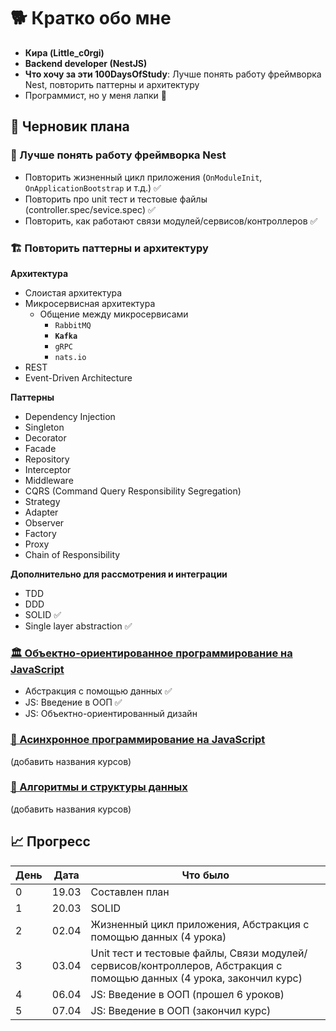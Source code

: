 # 🐕 Кратко обо мне

- **Кира (Little_c0rgi)**
- **Backend developer (NestJS)**
- **Что хочу за эти 100DaysOfStudy**: Лучше понять работу фреймворка Nest, повторить паттерны и архитектуру
- Программист, но у меня лапки 🐾

## 📝 Черновик плана

### 🧠 Лучше понять работу фреймворка Nest

- Повторить жизненный цикл приложения (`OnModuleInit`, `OnApplicationBootstrap` и т.д.) ✅
- Повторить про unit тест и тестовые файлы (controller.spec/sevice.spec) ✅
- Повторить, как работают связи модулей/сервисов/контроллеров ✅

### 🏗️ Повторить паттерны и архитектуру

**Архитектура**

- Слоистая архитектура
- Микросервисная архитектура
  - Общение между микросервисами
    - `RabbitMQ`
    - **`Kafka`**
    - `gRPC`
    - `nats.io`
- REST
- Event-Driven Architecture

**Паттерны**

- Dependency Injection
- Singleton
- Decorator
- Facade
- Repository
- Interceptor
- Middleware
- CQRS (Command Query Responsibility Segregation)
- Strategy
- Adapter
- Observer
- Factory
- Proxy
- Chain of Responsibility

**Дополнительно для рассмотрения и интеграции**

- TDD
- DDD
- SOLID ✅
- Single layer abstraction ✅

### [🏛️ Объектно-ориентированное программирование на JavaScript](https://ru.hexlet.io/programs/js-oop)

- Абстракция с помощью данных ✅
- JS: Введение в ООП ✅
- JS: Объектно-ориентированный дизайн

### [🚀 Асинхронное программирование на JavaScript](https://ru.hexlet.io/programs/js-async)

(добавить названия курсов)

### [🔢 Алгоритмы и структуры данных](https://ru.hexlet.io/programs/algorithms)

(добавить названия курсов)

## 📈 Прогресс

| День | Дата  | Что было                                                                                                              |
| ---- | ----- | --------------------------------------------------------------------------------------------------------------------- |
| 0    | 19.03 | Составлен план                                                                                                        |
| 1    | 20.03 | SOLID                                                                                                                 |
| 2    | 02.04 | Жизненный цикл приложения, Абстракция с помощью данных (4 урока)                                                      |
| 3    | 03.04 | Unit тест и тестовые файлы, Связи модулей/сервисов/контроллеров, Абстракция с помощью данных (4 урока, закончил курс) |
| 4    | 06.04 | JS: Введение в ООП (прошел 6 уроков)                                                                                  |
| 5    | 07.04 | JS: Введение в ООП (закончил курс)                                                                                    |
